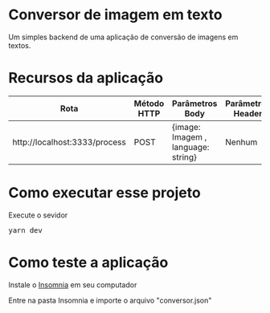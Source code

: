 # Conversor de imagem em texto
Um simples backend de uma aplicação de conversão de imagens em textos.


# Recursos da aplicação
|Rota                 |Método HTTP|Parâmetros Body| Parâmetros Header |
|---------------------|-----------|---------------|-------------------|
|http://localhost:3333/process|POST       |{image: Imagem , language: string}| Nenhum

# Como executar esse projeto

Execute o sevidor
<pre>yarn dev</pre>

# Como teste a aplicação

Instale o [Insomnia](https://insomnia.rest/) em seu computador

Entre na pasta Insomnia e importe o arquivo "conversor.json"
